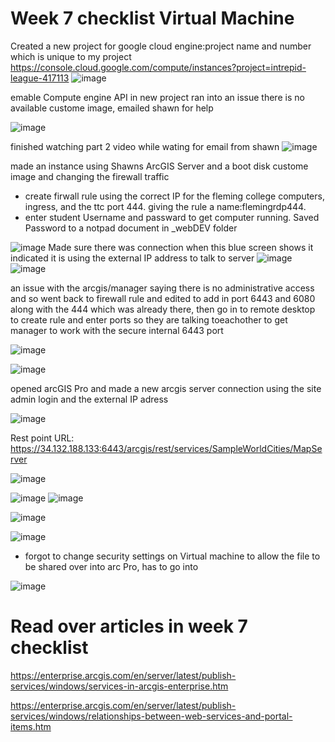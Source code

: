 # Week 7 checklist Virtual Machine
Created a new project for google cloud engine:project name and number which is unique to my project https://console.cloud.google.com/compute/instances?project=intrepid-league-417113
![image](https://github.com/alicoo510/Geom99TaskList/assets/146375997/55d9daaf-8426-4b47-8a00-09884aa27df9)

emable Compute engine API in new project
ran into an issue there is no available custome image, emailed shawn for help

![image](https://github.com/alicoo510/Geom99TaskList/assets/146375997/dc8d6a63-0c1e-46cf-9437-e4870250c077)

finished watching part 2 video while wating for email from shawn
![image](https://github.com/alicoo510/Geom99TaskList/assets/146375997/1791cc92-7579-4d3a-b078-65f6ae7f21fa)

made an instance using Shawns ArcGIS Server and a boot disk custome image and changing the firewall traffic
- create firwall rule using the correct IP for the fleming college computers, ingress, and the ttc port 444. giving the rule a name:flemingrdp444.
- enter student Username and passward to get computer running. Saved Password to a notpad document in _webDEV folder

![image](https://github.com/alicoo510/Geom99TaskList/assets/146375997/0b4fa3e3-fb67-40a4-86ec-e93b6333c545)
Made sure there was connection when this blue screen shows it indicated it is using the external IP address to talk to server
![image](https://github.com/alicoo510/Geom99TaskList/assets/146375997/42eb8587-e5d2-4471-8329-25098b0402b0)
![image](https://github.com/alicoo510/Geom99TaskList/assets/146375997/98fcff27-4720-4b26-9914-6a8648373d02)

an issue with the arcgis/manager saying there is no administrative access and so went back to firewall rule and edited to add in port 6443 and 6080 along with the 444 which was already there, then go in to remote desktop to create rule and enter ports so they are talking toeachother to get manager to work with the secure internal 6443 port

![image](https://github.com/alicoo510/Geom99TaskList/assets/146375997/9e3868c3-8183-49b3-92ad-b61723adf051)


![image](https://github.com/alicoo510/Geom99TaskList/assets/146375997/3c9554a7-967d-4239-816f-ba98908ec221)

opened arcGIS Pro and made a new arcgis server connection using the site admin login and the external IP adress

![image](https://github.com/alicoo510/Geom99TaskList/assets/146375997/f8afb2a2-40f5-437d-bf58-ec95a4e1f3aa)

 Rest point URL:  https://34.132.188.133:6443/arcgis/rest/services/SampleWorldCities/MapServer

![image](https://github.com/alicoo510/Geom99TaskList/assets/146375997/7b932069-cae3-49b8-b0f9-d0df421f89e2)


![image](https://github.com/alicoo510/Geom99TaskList/assets/146375997/a686b82f-3ac5-45f8-9608-ce3f52932396)
![image](https://github.com/alicoo510/Geom99TaskList/assets/146375997/6b3d6b97-1cb8-48c0-805f-0f2a841b5df5)

![image](https://github.com/alicoo510/Geom99TaskList/assets/146375997/aedf4de7-ba61-490b-bd43-7796b2b46ec6)

![image](https://github.com/alicoo510/Geom99TaskList/assets/146375997/e033eab0-9534-4b80-afc4-987984b6a994)
- forgot to change security settings on Virtual machine to allow the file to be shared over into arc Pro, has to go into 

![image](https://github.com/alicoo510/Geom99TaskList/assets/146375997/ee26cdd3-7e84-49b9-8b47-ccae04aacc7e)


# Read over articles in week 7 checklist
https://enterprise.arcgis.com/en/server/latest/publish-services/windows/services-in-arcgis-enterprise.htm

https://enterprise.arcgis.com/en/server/latest/publish-services/windows/relationships-between-web-services-and-portal-items.htm

